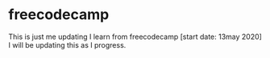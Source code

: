 # freecodecamp
This is just me updating I learn from freecodecamp [start date: 13may 2020] I will be updating this as I progress.
